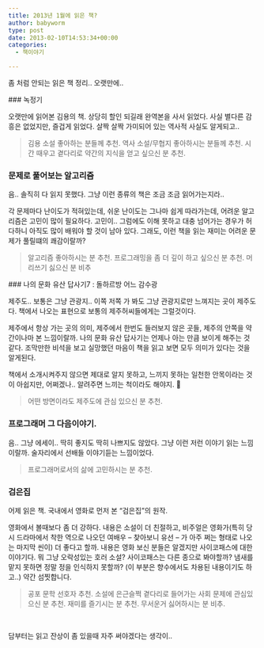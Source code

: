 ```yaml
---
title: 2013년 1월에 읽은 책?
author: babyworm
type: post
date: 2013-02-10T14:53:34+00:00
categories:
  - 책이야기

---
```

좀 처럼 안되는 읽은 책 정리.. 오랫만에..

### 녹정기

오랫만에 읽어본 김용의 책. 상당히 할인 되길래 완역본을 사서 읽었다. 사실 별다른 감흥은 없었지만, 즐겁게 읽었다. 살짝 살짝 가미되어 있는 역사적 사실도 알게되고..

> 김용 소설 좋아하는 분들께 추천. 역사 소설/무협지 좋아하시는 분들께 추천. 시간 때우고 곁다리로 약간의 지식을 얻고 싶으신 분 추천.

### 문제로 풀어보는 알고리즘

음.. 솔직히 다 읽지 못했다. 그냥 이런 종류의 책은 조금 조금 읽어가는지라..

각 문제마다 난이도가 적혀있는데, 쉬운 난이도는 그나마 쉽게 따라가는데, 어려운 알고리즘은 고민이 많이 필요하다. 고민이.. 그럼에도 이해 못하고 대충 넘어가는 경우가 허다하니 아직도 많이 배워야 할 것이 남아 있다. 그래도, 이런 책을 읽는 재미는 어려운 문제가 풀릴떄의 쾌감이랄까?

> 알고리즘 좋아하시는 분 추천. 프로그래밍을 좀 더 깊이 하고 싶으신 분 추천. 머리쓰기 싫으신 분 비추

### 나의 문화 유산 답사기7 : 돌하르방 어느 감수광

제주도.. 보통은 그냥 관광지.. 이쪽 저쪽 가 봐도 그냥 관광지로만 느껴지는 곳이 제주도다. 책에서 나오는 표현으로 보통의 제주허씨들에게는 그럴것이다.

제주에서 항상 가는 곳의 의미, 제주에서 한번도 들러보지 않은 곳들, 제주의 안쪽을 약간이나마 본 느낌이랄까. 나의 문화 유산 답사기는 언제나 아는 만큼 보이게 해주는 것 같다. 조막만한 비석을 보고 실망했던 마음이 책을 읽고 보면 모두 의미가 있다는 것을 알게된다.

책에서 소개시켜주지 않으면 제대로 알지 못하고, 느끼지 못하는 일천한 안목이라는 것이 아쉽지만, 어쩌겠나.. 알려주면 느끼는 척이라도 해야지. 🙂

> 어떤 방면이라도 제주도에 관심 있으신 분 추천.

### 프로그래머 그 다음이야기.

음.. 그냥 에세이.. 딱히 좋지도 딱히 나쁘지도 않았다. 그냥 이런 저런 이야기 읽는 느낌이랄까. 술자리에서 선배들 이야기듣는 느낌이었다.

> 프로그래머로서의 삶에 고민하시는 분 추천.

### 검은집

어제 읽은 책. 국내에서 영화로 먼저 본 &#8220;검은집&#8221;의 원작.

영화에서 볼때보다 좀 더 강하다. 내용은 소설이 더 친절하고, 비주얼은 영화가(특히 당시 드라마에서 착한 역으로 나오던 여배우 &#8211; 찾아보니 유선 &#8211; 가 아주 쩌는 형태로 나오는 마지막 씬이) 더 좋다고 할까. 내용은 영화 보신 분들은 알겠지만 사이코패스에 대한 이야기다. 뭐 그냥 오락성있는 호러 소설? 사이코패스는 다른 종으로 봐야할까? 냄새를 맡지 못하면 정말 정을 인식하지 못할까? (이 부분은 향수에서도 차용된 내용이기도 하고..) 약간 섬찟합니다.

> 공포 문학 선호자 추천. 소설에 은근슬쩍 곁다리로 들어가는 사회 문제에 관심있으신 분 추천. 재미를 즐기시는 분 추천. 무서운거 싫어하시는 분 비추.

&nbsp;

담부터는 읽고 잔상이 좀 있을때 자주 써야겠다는 생각이..